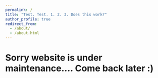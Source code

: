 ```yaml
---
permalink: /
title: "Test. Test. 1. 2. 3. Does this work?"
author_profile: true
redirect_from: 
  - /about/
  - /about.html
---
```


Sorry website is under maintenance.... Come back later :)
=====

